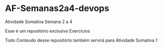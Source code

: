 # AF-Semanas2a4-devops

Atividade Somativa Semana 2 a 4

Esse é um repositório exclusivo Exercicios

Todo Conteudo desse repositório também servirá para Atividade Somativa 1 
